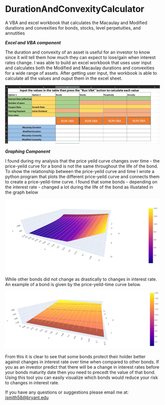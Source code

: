 # DurationAndConvexityCalculator
A VBA and excel workbook that calculates the Macaulay and Modified durations and convexities for bonds, stocks, level perpetuities, and annutities

***Excel and VBA component***

The duration and convexity of an asset is useful for an investor to know since it will tell them how much they can expect to lose/gain when interest rates change. I was able to build an excel workbook that uses user input and calculates both the Modified and Macaulay durations and convexities for a wide range of assets. After getting user input, the workbook is able to calculate all the values and ouput them in the excel sheet.

![Example Image from the Excel Workbook](https://github.com/JoJo10Smith/DurationAndConvexityCalculator/blob/main/Example_Images/VBA%20comonent.JPG)

***Graphing Component***

I found during my analysis that the price yeild curve changes over time - the price-yeild curve for a bond is not the same throughout the life of the bond. To show the relationship between the price-yeild curve and time I wrote a python program that plots the different price-yeild curve and connects them to create a price-yeild-time curve. I found that some bonds - depending on the interest rate - changed a lot during the life of the bond as illustated in the graph below

![Price-yeild-time curve image #1](https://github.com/JoJo10Smith/DurationAndConvexityCalculator/blob/main/Example_Images/price-yeild-time_1.JPG)

While other bonds did not change as drastically to changes in interest rate. An example of a bond is given by the price-yeild-time curve below. 

![Price-yeild-time curve image #2](https://github.com/JoJo10Smith/DurationAndConvexityCalculator/blob/main/Example_Images/price-yeild-time_2.JPG)

From this it is clear to see that some bonds protect their holder better against changes in interest rate over time when compared to other bonds. If you as an investor predict that there will be a change in interest rates before your bonds maturity date then you need to precedt the value of that bond. Using this tool you can easily visualize which bonds would reduce your risk to changes in interest rate.

If you have any questions or suggestions please email me at: jsmith58@bryant.edu
